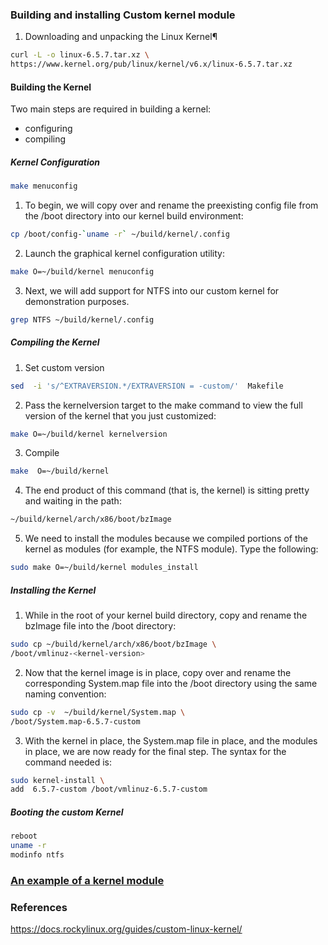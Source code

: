 ### Building and installing Custom kernel module

1. Downloading and unpacking the Linux Kernel¶

```bash
curl -L -o linux-6.5.7.tar.xz \
https://www.kernel.org/pub/linux/kernel/v6.x/linux-6.5.7.tar.xz
```
#### Building the Kernel
Two main steps are required in building a kernel:

* configuring
* compiling

##### Kernel Configuration
```bash
make menuconfig
```
1. To begin, we will copy over and rename the preexisting config file from the /boot directory into our kernel build environment:
```bash
cp /boot/config-`uname -r` ~/build/kernel/.config
```
2. Launch the graphical kernel configuration utility:
```bash
make O=~/build/kernel menuconfig
```
3. Next, we will add support for NTFS into our custom kernel for demonstration purposes.

```bash
grep NTFS ~/build/kernel/.config
```
##### Compiling the Kernel
1. Set custom version
```bash
sed  -i 's/^EXTRAVERSION.*/EXTRAVERSION = -custom/'  Makefile
```
2. Pass the kernelversion target to the make command to view the full version of the kernel that you just customized:
```bash
make O=~/build/kernel kernelversion
```
3. Compile
```bash
make  O=~/build/kernel
```
4. The end product of this command (that is, the kernel) is sitting pretty and waiting in the path:
```bash
~/build/kernel/arch/x86/boot/bzImage
```
5. We need to install the modules because we compiled portions of the kernel as modules (for example, the NTFS module). Type the following:
```bash
sudo make O=~/build/kernel modules_install
```
##### Installing the Kernel
1. While in the root of your kernel build directory, copy and rename the bzImage file into the /boot directory:
```bash
sudo cp ~/build/kernel/arch/x86/boot/bzImage \
/boot/vmlinuz-<kernel-version>
```
2. Now that the kernel image is in place, copy over and rename the corresponding System.map file into the /boot directory using the same naming convention:
```bash
sudo cp -v  ~/build/kernel/System.map \
/boot/System.map-6.5.7-custom
```
3. With the kernel in place, the System.map file in place, and the modules in place, we are now ready for the final step. The syntax for the command needed is:
```bash
sudo kernel-install \
add  6.5.7-custom /boot/vmlinuz-6.5.7-custom
```
##### Booting the custom Kernel
```bash
reboot
uname -r
modinfo ntfs
```

### [An example of a kernel module](https://linux-kernel-labs.github.io/refs/heads/master/labs/kernel_modules.html)

### References
https://docs.rockylinux.org/guides/custom-linux-kernel/
